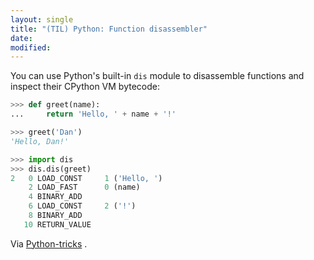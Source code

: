 ```yaml
---
layout: single
title: "(TIL) Python: Function disassembler"
date:
modified:
---
```


You can use Python's built-in `dis` module to disassemble functions and
inspect their CPython VM bytecode:

```python
>>> def greet(name):
...     return 'Hello, ' + name + '!'

>>> greet('Dan')
'Hello, Dan!'

>>> import dis
>>> dis.dis(greet)
2   0 LOAD_CONST     1 ('Hello, ')
    2 LOAD_FAST      0 (name)
    4 BINARY_ADD
    6 LOAD_CONST     2 ('!')
    8 BINARY_ADD
   10 RETURN_VALUE
```

Via [Python-tricks](https://www.getdrip.com/deliveries/t1eqbss1wvujterprnjs?__s=6e5g8qvxzzhujt5oncqs)
.
